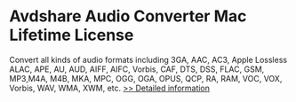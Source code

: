 # Avdshare Audio Converter Mac Lifetime License
Convert all kinds of audio formats including 3GA, AAC, AC3, Apple Lossless ALAC, APE, AU, AUD, AIFF, AIFC, Vorbis, CAF, DTS, DSS, FLAC, GSM, MP3,M4A, M4B, MKA, MPC, OGG, OGA, OPUS, QCP, RA, RAM, VOC, VOX, Vorbis, WAV, WMA, XWM, etc.
[>> Detailed information](https://secure.shareit.com/shareit/product.html?productid=300739787&affiliateid=200057808)